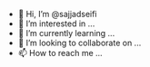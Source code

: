 - 👋 Hi, I’m @sajjadseifi
- 👀 I’m interested in ...
- 🌱 I’m currently learning ...
- 💞️ I’m looking to collaborate on ...
- 📫 How to reach me ...

<!---
sajjadseifi/sajjadseifi is a ✨ special ✨ repository because its `README.md` (this file) appears on your GitHub profile.
You can click the Preview link to take a look at your changes.
--->
